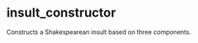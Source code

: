 insult_constructor
==================

Constructs a Shakespearean insult based on three components.
